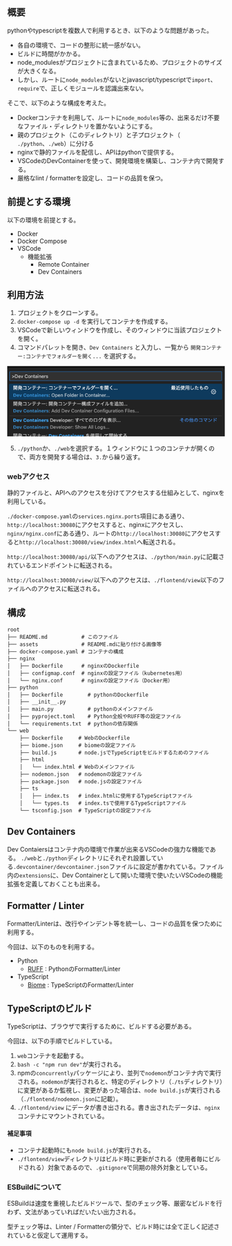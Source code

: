 ## 概要

pythonやtypescriptを複数人で利用するとき、以下のような問題があった。

- 各自の環境で、コードの整形に統一感がない。
- ビルドに時間がかかる。
- node_modulesがプロジェクトに含まれているため、プロジェクトのサイズが大きくなる。
- しかし、ルートに`node_modules`がないとjavascript/typescriptで`import`、`require`で、正しくモジュールを認識出来ない。

そこで、以下のような構成を考えた。

- Dockerコンテナを利用して、ルートに`node_modules`等の、出来るだけ不要なファイル・ディレクトリを置かないようにする。
- 親のプロジェクト（このディレクトリ）と子プロジェクト（ `./python`、`./web`）に分ける
- nginxで静的ファイルを配信し、APIはpythonで提供する。
- VSCodeのDevContainerを使って、開発環境を構築し、コンテナ内で開発する。
- 厳格なlint / formatterを設定し、コードの品質を保つ。

## 前提とする環境

以下の環境を前提とする。

- Docker
- Docker Compose
- VSCode
  - 機能拡張
    - Remote Container
    - Dev Containers

## 利用方法

1. プロジェクトをクローンする。
2. `docker-compose up -d` を実行してコンテナを作成する。
3. VSCodeで新しいウィンドウを作成し、そのウィンドウに当該プロジェクトを開く。
4. コマンドパレットを開き、`Dev Containers` と入力し、一覧から `開発コンテナー:コンテナでフォルダーを開く...` を選択する。

![image001](assets/image001.png)

5. `./python`か、`./web`を選択する。１ウィンドウに１つのコンテナが開くので、両方を開発する場合は、`3.`から繰り返す。

### webアクセス

静的ファイルと、APIへのアクセスを分けてアクセスする仕組みとして、nginxを利用している。

`./docker-compose.yaml`の`services.nginx.ports`項目にある通り、`http://localhost:30080`にアクセスすると、nginxにアクセスし、`nginx/nginx.conf`にある通り、ルートの`http://localhost:30080`にアクセスすると`http://localhost:30080/view/index.html`へ転送される。

`http://localhost:30080/api/`以下へのアクセスは、`./python/main.py`に記載されているエンドポイントに転送される。

`http://localhost:30080/view/`以下へのアクセスは、`./flontend/view`以下のファイルへのアクセスに転送される。

## 構成

```tree
root
├── README.md           # このファイル
├── assets              # README.mdに貼り付ける画像等
├── docker-compose.yaml # コンテナの構成
├── nginx
│   ├── Dockerfile      # nginxのDockerfile
│   ├── configmap.conf  # nginxの設定ファイル（kubernetes用）
│   └── nginx.conf      # nginxの設定ファイル（Docker用）
├── python
│   ├── Dockerfile        # pythonのDockerfile
│   ├── __init__.py
│   ├── main.py           # pythonのメインファイル
│   ├── pyproject.toml    # Python全般やRUFF等の設定ファイル
│   └── requirements.txt  # pythonの依存関係
└── web
    ├── Dockerfile     # WebのDockerfile
    ├── biome.json     # biomeの設定ファイル
    ├── build.js       # node.jsでTypeScriptをビルドするためのファイル
    ├── html
    │   └── index.html # Webのメインファイル
    ├── nodemon.json   # nodemonの設定ファイル
    ├── package.json   # node.jsの設定ファイル
    ├── ts
    │   ├── index.ts   # index.htmlに使用するTypeScriptファイル
    │   └── types.ts   # index.tsで使用するTypeScriptファイル
    └── tsconfig.json  # TypeScriptの設定ファイル
```

## Dev Containers

Dev Contaiersはコンテナ内の環境で作業が出来るVSCodeの強力な機能である。
`./web`と`./python`ディレクトリにそれぞれ設置している`.devcontainer/devcontainer.json`ファイルに設定が書かれている。ファイル内の`extensions`に、Dev Containerとして開いた環境で使いたいVSCodeの機能拡張を定義しておくことも出来る。

## Formatter / Linter

Formatter/Linterは、改行やインデント等を統一し、コードの品質を保つために利用する。

今回は、以下のものを利用する。

- Python
  - [RUFF](https://github.com/astral-sh/ruff) : PythonのFormatter/Linter
- TypeScript
  - [Biome](https://github.com/biomejs/biome) : TypeScriptのFormatter/Linter

## TypeScriptのビルド

TypeScriptは、ブラウザで実行するために、ビルドする必要がある。

今回は、以下の手順でビルドしている。

1. `web`コンテナを起動する。
2. `bash -c "npm run dev"`が実行される。
3. npmの`concurrently`パッケージにより、並列で`nodemon`がコンテナ内で実行される。`nodemon`が実行されると、特定のディレクトリ（`./ts`ディレクトリ）に変更があるか監視し、変更があった場合は、`node build.js`が実行される（`./flontend/nodemon.json`に記載）。
4. `./flontend/view` にデータが書き出される。書き出されたデータは、`nginx`コンテナにマウントされている。

#### 補足事項

- コンテナ起動時にも`node build.js`が実行される。
- `./flontend/view`ディレクトリはビルド時に更新がされる（使用者毎にビルドされる）対象であるので、`.gitignore`で同期の除外対象としている。

### ESBuildについて

ESBuildは速度を重視したビルドツールで、型のチェック等、厳密なビルドを行わず、文法があっていればだいたい出力される。

型チェック等は、Linter / Formatterの領分で、ビルド時には全て正しく記述されていると仮定して運用する。